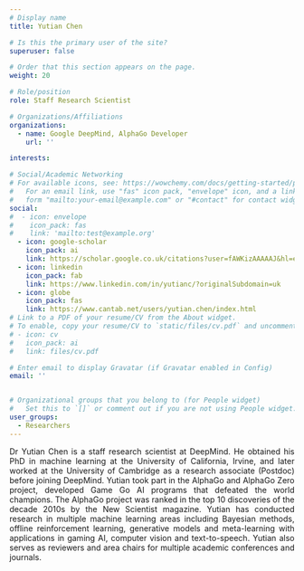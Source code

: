 ```yaml
---
# Display name
title: Yutian Chen

# Is this the primary user of the site?
superuser: false

# Order that this section appears on the page.
weight: 20

# Role/position
role: Staff Research Scientist

# Organizations/Affiliations
organizations:
  - name: Google DeepMind, AlphaGo Developer
    url: ''

interests:

# Social/Academic Networking
# For available icons, see: https://wowchemy.com/docs/getting-started/page-builder/#icons
#   For an email link, use "fas" icon pack, "envelope" icon, and a link in the
#   form "mailto:your-email@example.com" or "#contact" for contact widget.
social:
#  - icon: envelope
#    icon_pack: fas
#    link: 'mailto:test@example.org'
  - icon: google-scholar
    icon_pack: ai
    link: https://scholar.google.co.uk/citations?user=fAWKizAAAAAJ&hl=en
  - icon: linkedin
    icon_pack: fab
    link: https://www.linkedin.com/in/yutianc/?originalSubdomain=uk
  - icon: globe
    icon_pack: fas
    link: https://www.cantab.net/users/yutian.chen/index.html
# Link to a PDF of your resume/CV from the About widget.
# To enable, copy your resume/CV to `static/files/cv.pdf` and uncomment the lines below.
# - icon: cv
#   icon_pack: ai
#   link: files/cv.pdf

# Enter email to display Gravatar (if Gravatar enabled in Config)
email: ''


# Organizational groups that you belong to (for People widget)
#   Set this to `[]` or comment out if you are not using People widget.
user_groups:
  - Researchers
---
```

<p style="text-align:justify">
Dr Yutian Chen is a staff research scientist at DeepMind. He obtained his PhD in machine learning at the University of California, Irvine, and later worked at the University of Cambridge as a research associate (Postdoc) before joining DeepMind. Yutian took part in the AlphaGo and AlphaGo Zero project, developed Game Go AI programs that defeated the world champions. The AlphaGo project was ranked in the top 10 discoveries of the decade 2010s by the New Scientist magazine. Yutian has conducted research in multiple machine learning areas including Bayesian methods, offline reinforcement learning, generative models and meta-learning with applications in gaming AI, computer vision and text-to-speech. Yutian also serves as reviewers and area chairs for multiple academic conferences and journals.
</p>
